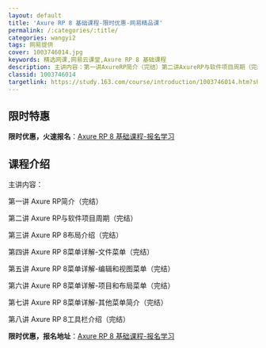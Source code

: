 ```yaml
---
layout: default
title: 'Axure RP 8 基础课程-限时优惠-网易精品课'
permalink: /:categories/:title/
categories: wangyi2
tags: 网易提供
cover: 1003746014.jpg
keywords: 精选网课,网易云课堂,Axure RP 8 基础课程
description: 主讲内容：第一讲AxureRP简介（完结）第二讲AxureRP与软件项目周期（完结）第三讲AxureRP8布局介绍（完结
classid: 1003746014
targetlink: https://study.163.com/course/introduction/1003746014.htm?share=1&shareId=1025206652&utm_campaign=share&utm_medium=iphoneShare&utm_source=&utm_u=1025206652
---
```


## 限时特惠

**限时优惠，火速报名**：[Axure RP 8 基础课程-报名学习](https://study.163.com/course/introduction/1003746014.htm?share=1&shareId=1025206652&utm_campaign=share&utm_medium=iphoneShare&utm_source=&utm_u=1025206652)

## 课程介绍

主讲内容：

第一讲 Axure RP简介（完结）

第二讲 Axure RP与软件项目周期（完结）

第三讲 Axure RP 8布局介绍（完结）

第四讲 Axure RP 8菜单详解-文件菜单（完结）

第五讲 Axure RP 8菜单详解-编辑和视图菜单（完结）

第六讲 Axure RP 8菜单详解-项目和布局菜单（完结）

第七讲 Axure RP 8菜单详解-其他菜单简介（完结）

第八讲 Axure RP 8工具栏介绍（完结）

**限时优惠，报名地址**：[Axure RP 8 基础课程-报名学习](https://study.163.com/course/introduction/1003746014.htm?share=1&shareId=1025206652&utm_campaign=share&utm_medium=iphoneShare&utm_source=&utm_u=1025206652)

